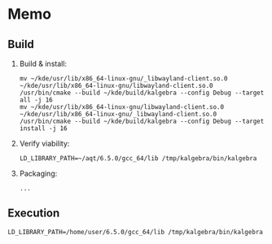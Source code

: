 # Memo

## Build
1. Build & install:
    ```shell
    mv ~/kde/usr/lib/x86_64-linux-gnu/_libwayland-client.so.0 ~/kde/usr/lib/x86_64-linux-gnu/libwayland-client.so.0
    /usr/bin/cmake --build ~/kde/build/kalgebra --config Debug --target all -j 16
    mv ~/kde/usr/lib/x86_64-linux-gnu/libwayland-client.so.0 ~/kde/usr/lib/x86_64-linux-gnu/_libwayland-client.so.0
    /usr/bin/cmake --build ~/kde/build/kalgebra --config Debug --target install -j 16
    ```

2. Verify viability:

    ```shell
    LD_LIBRARY_PATH=~/aqt/6.5.0/gcc_64/lib /tmp/kalgebra/bin/kalgebra
    ```

3. Packaging:

    ```shell
    ...
    ```

## Execution

```shell
LD_LIBRARY_PATH=/home/user/6.5.0/gcc_64/lib /tmp/kalgebra/bin/kalgebra
```
